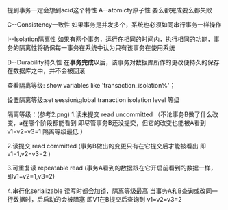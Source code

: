 提到事务一定会想到acid这个特性
A--atomicty原子性
要么都完成要么都失败

C--Consistency一致性
如果事务是并发多个，系统也必须如同串行事务一样操作

I--Isolation隔离性
如果有两个事务，运行在相同的时间内，执行相同的功能，事务的隔离性将确保每一事务在系统中认为只有该事务在使用系统

D--Durability持久性
在**事务完成**以后，该事务对数据库所作的更改便持久的保存在数据库之中，并不会被回滚

查看隔离等级:
show variables like 'transaction_isolation%'；

设置隔离等级:set session\global tranaction isolation level 等级

隔离等级：(参考2.png)
1.读未提交 read uncommitted
（不论事务B做了什么改变，a在哪个阶段都能看到
即尽管事务B还没提交，但它的改变也能被A看到v1=v2=v3=1
隔离等级最低
）

2.读提交 read committed
(事务B做出的变更只有在它提交后才能被看出
即 v1=1,v2=v3=2
)

3.可重复读 repeatable read
(事务A看到的数据跟在它开启前看到的数据一样，
即v1=v2=1,v3=2)

4.串行化serializable
读写时都会加锁，隔离等级最高
当事务A和B查询或改同一行数据时，后启动的会被阻塞
即V1在B提交后查询到 v1=v2=v3=2

